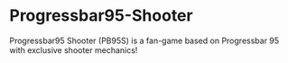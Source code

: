 # Progressbar95-Shooter
Progressbar95 Shooter (PB95S) is a fan-game based on Progressbar 95 with exclusive shooter mechanics!
